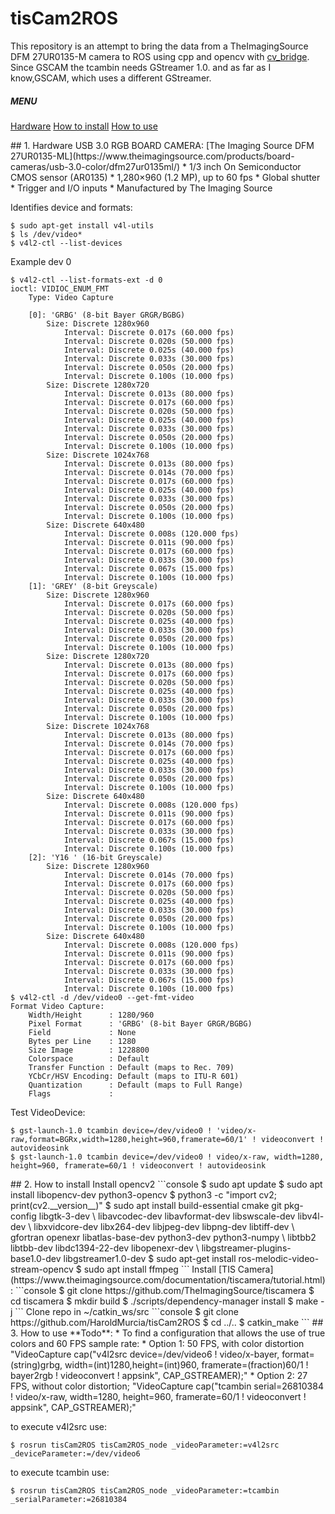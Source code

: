 # tisCam2ROS
This repository is an attempt to bring the data from a TheImagingSource DFM 27UR0135-M camera to ROS using cpp and opencv with [cv_bridge](http://wiki.ros.org/cv_bridge). Since GSCAM the tcambin needs GStreamer 1.0. and as far as I know,GSCAM, which uses a different GStreamer.

##### MENU
[Hardware](#hardware)
[How to install](#how2install)
[How to use](#how2use)


<a name="hardware"/>
## 1. Hardware
USB 3.0 RGB BOARD CAMERA: [The Imaging Source DFM 27UR0135-ML](https://www.theimagingsource.com/products/board-cameras/usb-3.0-color/dfm27ur0135ml/)
* 1/3 inch On Semiconductor CMOS sensor (AR0135)
* 1,280×960 (1.2 MP), up to 60 fps
* Global shutter
* Trigger and I/O inputs
* Manufactured by The Imaging Source

Identifies device and formats:
```console
$ sudo apt-get install v4l-utils
$ ls /dev/video*
$ v4l2-ctl --list-devices
```
Example dev 0
```console
$ v4l2-ctl --list-formats-ext -d 0
ioctl: VIDIOC_ENUM_FMT
	Type: Video Capture

	[0]: 'GRBG' (8-bit Bayer GRGR/BGBG)
		Size: Discrete 1280x960
			Interval: Discrete 0.017s (60.000 fps)
			Interval: Discrete 0.020s (50.000 fps)
			Interval: Discrete 0.025s (40.000 fps)
			Interval: Discrete 0.033s (30.000 fps)
			Interval: Discrete 0.050s (20.000 fps)
			Interval: Discrete 0.100s (10.000 fps)
		Size: Discrete 1280x720
			Interval: Discrete 0.013s (80.000 fps)
			Interval: Discrete 0.017s (60.000 fps)
			Interval: Discrete 0.020s (50.000 fps)
			Interval: Discrete 0.025s (40.000 fps)
			Interval: Discrete 0.033s (30.000 fps)
			Interval: Discrete 0.050s (20.000 fps)
			Interval: Discrete 0.100s (10.000 fps)
		Size: Discrete 1024x768
			Interval: Discrete 0.013s (80.000 fps)
			Interval: Discrete 0.014s (70.000 fps)
			Interval: Discrete 0.017s (60.000 fps)
			Interval: Discrete 0.025s (40.000 fps)
			Interval: Discrete 0.033s (30.000 fps)
			Interval: Discrete 0.050s (20.000 fps)
			Interval: Discrete 0.100s (10.000 fps)
		Size: Discrete 640x480
			Interval: Discrete 0.008s (120.000 fps)
			Interval: Discrete 0.011s (90.000 fps)
			Interval: Discrete 0.017s (60.000 fps)
			Interval: Discrete 0.033s (30.000 fps)
			Interval: Discrete 0.067s (15.000 fps)
			Interval: Discrete 0.100s (10.000 fps)
	[1]: 'GREY' (8-bit Greyscale)
		Size: Discrete 1280x960
			Interval: Discrete 0.017s (60.000 fps)
			Interval: Discrete 0.020s (50.000 fps)
			Interval: Discrete 0.025s (40.000 fps)
			Interval: Discrete 0.033s (30.000 fps)
			Interval: Discrete 0.050s (20.000 fps)
			Interval: Discrete 0.100s (10.000 fps)
		Size: Discrete 1280x720
			Interval: Discrete 0.013s (80.000 fps)
			Interval: Discrete 0.017s (60.000 fps)
			Interval: Discrete 0.020s (50.000 fps)
			Interval: Discrete 0.025s (40.000 fps)
			Interval: Discrete 0.033s (30.000 fps)
			Interval: Discrete 0.050s (20.000 fps)
			Interval: Discrete 0.100s (10.000 fps)
		Size: Discrete 1024x768
			Interval: Discrete 0.013s (80.000 fps)
			Interval: Discrete 0.014s (70.000 fps)
			Interval: Discrete 0.017s (60.000 fps)
			Interval: Discrete 0.025s (40.000 fps)
			Interval: Discrete 0.033s (30.000 fps)
			Interval: Discrete 0.050s (20.000 fps)
			Interval: Discrete 0.100s (10.000 fps)
		Size: Discrete 640x480
			Interval: Discrete 0.008s (120.000 fps)
			Interval: Discrete 0.011s (90.000 fps)
			Interval: Discrete 0.017s (60.000 fps)
			Interval: Discrete 0.033s (30.000 fps)
			Interval: Discrete 0.067s (15.000 fps)
			Interval: Discrete 0.100s (10.000 fps)
	[2]: 'Y16 ' (16-bit Greyscale)
		Size: Discrete 1280x960
			Interval: Discrete 0.014s (70.000 fps)
			Interval: Discrete 0.017s (60.000 fps)
			Interval: Discrete 0.020s (50.000 fps)
			Interval: Discrete 0.025s (40.000 fps)
			Interval: Discrete 0.033s (30.000 fps)
			Interval: Discrete 0.050s (20.000 fps)
			Interval: Discrete 0.100s (10.000 fps)
		Size: Discrete 640x480
			Interval: Discrete 0.008s (120.000 fps)
			Interval: Discrete 0.011s (90.000 fps)
			Interval: Discrete 0.017s (60.000 fps)
			Interval: Discrete 0.033s (30.000 fps)
			Interval: Discrete 0.067s (15.000 fps)
			Interval: Discrete 0.100s (10.000 fps)
$ v4l2-ctl -d /dev/video0 --get-fmt-video
Format Video Capture:
	Width/Height      : 1280/960
	Pixel Format      : 'GRBG' (8-bit Bayer GRGR/BGBG)
	Field             : None
	Bytes per Line    : 1280
	Size Image        : 1228800
	Colorspace        : Default
	Transfer Function : Default (maps to Rec. 709)
	YCbCr/HSV Encoding: Default (maps to ITU-R 601)
	Quantization      : Default (maps to Full Range)
	Flags             : 
```
Test VideoDevice:
```console
$ gst-launch-1.0 tcambin device=/dev/video0 ! 'video/x-raw,format=BGRx,width=1280,height=960,framerate=60/1' ! videoconvert ! autovideosink
$ gst-launch-1.0 tcambin device=/dev/video0 ! video/x-raw, width=1280, height=960, framerate=60/1 ! videoconvert ! autovideosink
```

<a name="how2install"/>
## 2. How to install
Install opencv2
```console
$ sudo apt update
$ sudo apt install libopencv-dev python3-opencv
$ python3 -c "import cv2; print(cv2.__version__)"
$ sudo apt install build-essential cmake git pkg-config libgtk-3-dev \
    libavcodec-dev libavformat-dev libswscale-dev libv4l-dev \
    libxvidcore-dev libx264-dev libjpeg-dev libpng-dev libtiff-dev \
    gfortran openexr libatlas-base-dev python3-dev python3-numpy \
    libtbb2 libtbb-dev libdc1394-22-dev libopenexr-dev \
    libgstreamer-plugins-base1.0-dev libgstreamer1.0-dev
$ sudo apt-get install ros-melodic-video-stream-opencv
$ sudo apt install ffmpeg
```
Install [TIS Camera](https://www.theimagingsource.com/documentation/tiscamera/tutorial.html): 
```console
$ git clone https://github.com/TheImagingSource/tiscamera
$ cd tiscamera
$ mkdir build
$ ./scripts/dependency-manager install
$ make -j
```
Clone repo in ~/catkin_ws/src
```console
$ git clone https://github.com/HaroldMurcia/tisCam2ROS
$ cd ../..
$ catkin_make
```

<a name="how2use"/>
## 3. How to use
**Todo**:
* To find a configuration that allows the use of true colors and 60 FPS sample rate:
    * Option 1: 50 FPS, with color distortion "VideoCapture cap("v4l2src device=/dev/video6 ! video/x-bayer, format=(string)grbg, width=(int)1280,height=(int)960, framerate=(fraction)60/1  ! bayer2rgb ! videoconvert  ! appsink", CAP_GSTREAMER);"
    * Option 2: 27 FPS, without color distortion; "VideoCapture cap("tcambin serial=26810384 ! video/x-raw, width=1280, height=960, framerate=60/1 ! videoconvert ! appsink", CAP_GSTREAMER);"

to execute v4l2src use:
```console
$ rosrun tisCam2ROS tisCam2ROS_node _videoParameter:=v4l2src _deviceParameter:=/dev/video6
```

to execute tcambin use:
```console
$ rosrun tisCam2ROS tisCam2ROS_node _videoParameter:=tcambin _serialParameter:=26810384
```